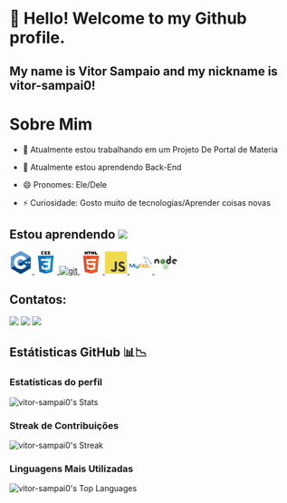 # 👋 Hello! Welcome to my Github profile.
## My name is Vitor Sampaio and my nickname is vitor-sampai0!

<h1> Sobre Mim </h1>

- 🔭 Atualmente estou trabalhando em um Projeto De Portal de Materia
  
- 🌱 Atualmente estou aprendendo Back-End
  
- 😄 Pronomes: Ele/Dele
  
- ⚡ Curiosidade: Gosto muito de tecnologias/Aprender coisas novas


<h2> Estou aprendendo <img src = "https://media2.giphy.com/media/QssGEmpkyEOhBCb7e1/giphy.gif?cid=ecf05e47a0n3gi1bfqntqmob8g9aid1oyj2wr3ds3mg700bl&rid=giphy.gif" width = 32px> </h2>
<p align="left">

<a href="https://www.w3schools.com/cpp/" target="_blank" rel="noreferrer"> <img src="https://raw.githubusercontent.com/devicons/devicon/master/icons/cplusplus/cplusplus-original.svg" alt="cplusplus" width="40" height="40"/> 
 </a> 
<a href="https://www.w3schools.com/css/" target="_blank" rel="noreferrer"> <img src="https://raw.githubusercontent.com/devicons/devicon/master/icons/css3/css3-original-wordmark.svg" alt="css3" width="40" height="40"/> 
</a> 
 <a href="https://git-scm.com/" target="_blank" rel="noreferrer"> <img src="https://www.vectorlogo.zone/logos/git-scm/git-scm-icon.svg" alt="git" width="40" height="40"/>
</a>
<a href="https://www.w3.org/html/" target="_blank" rel="noreferrer"> <img src="https://raw.githubusercontent.com/devicons/devicon/master/icons/html5/html5-original-wordmark.svg" alt="html5" width="40" height="40"/>
 </a> 
<a href="https://developer.mozilla.org/en-US/docs/Web/JavaScript" target="_blank" rel="noreferrer"> <img src="https://raw.githubusercontent.com/devicons/devicon/master/icons/javascript/javascript-original.svg" alt="javascript" width="40" height="40"/> 
</a>  <a href="https://www.mysql.com/" target="_blank" rel="noreferrer"> <img src="https://raw.githubusercontent.com/devicons/devicon/master/icons/mysql/mysql-original-wordmark.svg" alt="mysql" width="40" height="40"/>
 </a> 
<a href="https://nodejs.org" target="_blank" rel="noreferrer"> <img src="https://raw.githubusercontent.com/devicons/devicon/master/icons/nodejs/nodejs-original-wordmark.svg" alt="nodejs" width="40" height="40"/> 
</a></p>
## Contatos:

<div>
<a href="https://instagram.com/_vitorsampaiolirx" target="_blank"><img loading="lazy" src="https://img.shields.io/badge/-Instagram-%23E4405F?style=for-the-badge&logo=instagram&logoColor=white" target="_blank"></a>
<a href = "mailto:contato@vitor.s.lira@aluno.senai.br"><img loading="lazy" src="https://img.shields.io/badge/Gmail-D14836?style=for-the-badge&logo=gmail&logoColor=white" target="_blank"></a>
<a href="https://www.linkedin.com/in/vitor-sampaio-152839241/" target="_blank"><img loading="lazy" src="https://img.shields.io/badge/-LinkedIn-%230077B5?style=for-the-badge&logo=linkedin&logoColor=white" target="_blank"></a>   
</div>


<h2> Estátisticas GitHub 📊📉 </h2>
<h3>Estatísticas do perfil</h3>

![vitor-sampai0's Stats](https://github-readme-stats.vercel.app/api?username=vitor-sampai0&theme=omni&show_icons=true&hide_border=false&count_private=true)

<h3>Streak de Contribuições</h3>

![vitor-sampai0's Streak](https://github-readme-streak-stats.herokuapp.com/?user=vitor-sampai0&theme=omni&hide_border=false)

<h3>Linguagens Mais Utilizadas</h3>

![vitor-sampai0's Top Languages](https://github-readme-stats.vercel.app/api/top-langs/?username=vitor-sampai0&theme=omni&show_icons=true&hide_border=false&layout=compact) 
<br>
